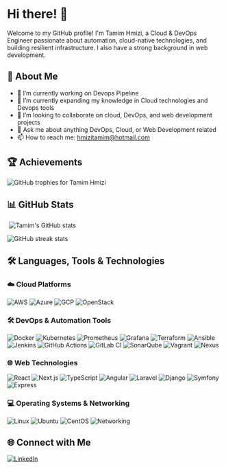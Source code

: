 # Hi there! 👋

Welcome to my GitHub profile! I'm Tamim Hmizi, a Cloud & DevOps Engineer passionate about automation, cloud-native technologies, and building resilient infrastructure. I also have a strong background in web development.

## 🚀 About Me
- 🔭 I’m currently working on Devops Pipeline
- 🌱 I’m currently expanding my knowledge in Cloud technologies and Devops tools
- 👯 I’m looking to collaborate on cloud, DevOps, and web development projects
- 💬 Ask me about anything DevOps, Cloud, or Web Development related
- 📫 How to reach me: hmizitamim@hotmail.com

## 🏆 Achievements
<p align="left"> <img src="https://github-profile-trophy.vercel.app/?username=tamim-hmizi&margin-w=15&theme=radical" alt="GitHub trophies for Tamim Hmizi" /> </p>

## 📊 GitHub Stats
<p>&nbsp;<img align="center" src="https://github-readme-stats.vercel.app/api?username=tamim-hmizi&show_icons=true&theme=radical" alt="Tamim's GitHub stats" /></p> <p><img align="center" src="https://github-readme-streak-stats.herokuapp.com/?user=tamim-hmizi&theme=radical" alt="GitHub streak stats" /></p>

## 🛠️ Languages, Tools & Technologies

### ☁️ Cloud Platforms
![AWS](https://img.shields.io/badge/AWS-FF9900?style=for-the-badge&logo=amazonaws&logoColor=white)
![Azure](https://img.shields.io/badge/Azure-0078D4?style=for-the-badge&logo=microsoftazure&logoColor=white)
![GCP](https://img.shields.io/badge/Google%20Cloud-4285F4?style=for-the-badge&logo=googlecloud&logoColor=white)
![OpenStack](https://img.shields.io/badge/OpenStack-ED1944?style=for-the-badge&logo=openstack&logoColor=white)
<!-- Add other cloud platforms as needed -->

### 🛠️ DevOps & Automation Tools
![Docker](https://img.shields.io/badge/Docker-2496ED?style=for-the-badge&logo=docker&logoColor=white)
![Kubernetes](https://img.shields.io/badge/Kubernetes-326CE5?style=for-the-badge&logo=kubernetes&logoColor=white)
![Prometheus](https://img.shields.io/badge/Prometheus-E6522C?style=for-the-badge&logo=prometheus&logoColor=white)
![Grafana](https://img.shields.io/badge/Grafana-F46800?style=for-the-badge&logo=grafana&logoColor=white)
![Terraform](https://img.shields.io/badge/Terraform-7B42BC?style=for-the-badge&logo=terraform&logoColor=white)
![Ansible](https://img.shields.io/badge/Ansible-EE0000?style=for-the-badge&logo=ansible&logoColor=white)
![Jenkins](https://img.shields.io/badge/Jenkins-D24939?style=for-the-badge&logo=jenkins&logoColor=white)
![GitHub Actions](https://img.shields.io/badge/GitHub%20Actions-2088FF?style=for-the-badge&logo=githubactions&logoColor=white)
![GitLab CI](https://img.shields.io/badge/GitLab%20CI-FC6D26?style=for-the-badge&logo=gitlab&logoColor=white)
![SonarQube](https://img.shields.io/badge/SonarQube-4E9BCD?style=for-the-badge&logo=sonarqube&logoColor=white)
![Vagrant](https://img.shields.io/badge/Vagrant-1563FF?style=for-the-badge&logo=vagrant&logoColor=white)
![Nexus](https://img.shields.io/badge/Nexus-4E73BE?style=for-the-badge&logo=sonatype&logoColor=white)
<!-- Add more DevOps tools as needed -->

### 🌐 Web Technologies
![React](https://img.shields.io/badge/React-61DAFB?style=for-the-badge&logo=react&logoColor=black)
![Next.js](https://img.shields.io/badge/Next.js-000000?style=for-the-badge&logo=nextdotjs&logoColor=white)
![TypeScript](https://img.shields.io/badge/TypeScript-3178C6?style=for-the-badge&logo=typescript&logoColor=white)
![Angular](https://img.shields.io/badge/Angular-DD0031?style=for-the-badge&logo=angular&logoColor=white)
![Laravel](https://img.shields.io/badge/Laravel-FF2D20?style=for-the-badge&logo=laravel&logoColor=white)
![Django](https://img.shields.io/badge/Django-092E20?style=for-the-badge&logo=django&logoColor=white)
![Symfony](https://img.shields.io/badge/Symfony-000000?style=for-the-badge&logo=symfony&logoColor=white)
![Express](https://img.shields.io/badge/Express-000000?style=for-the-badge&logo=express&logoColor=white)
<!-- Add other web techs as needed -->

### 💻 Operating Systems & Networking
![Linux](https://img.shields.io/badge/Linux-FCC624?style=for-the-badge&logo=linux&logoColor=black)
![Ubuntu](https://img.shields.io/badge/Ubuntu-E95420?style=for-the-badge&logo=ubuntu&logoColor=white)
![CentOS](https://img.shields.io/badge/CentOS-262577?style=for-the-badge&logo=centos&logoColor=white)
![Networking](https://img.shields.io/badge/Networking-0078D6?style=for-the-badge&logo=cisco&logoColor=white)
<!-- Add other OS and networking tools as needed -->

## 🌐 Connect with Me
[![LinkedIn](https://img.shields.io/badge/LinkedIn-0A66C2?style=for-the-badge&logo=linkedin&logoColor=white)](https://www.linkedin.com/in/tamimhmizi/)
